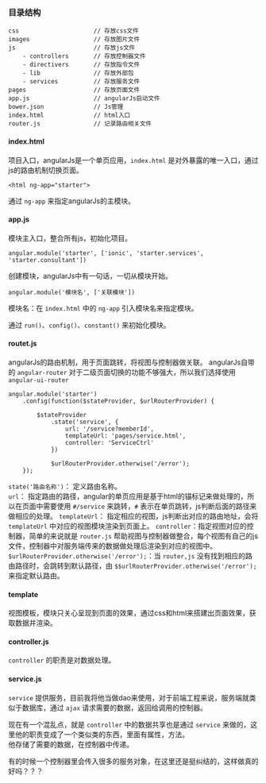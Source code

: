 ### 目录结构
```
css                     // 存放css文件  
images                  // 存放图片文件  
js                      // 存放js文件  
    - controllers       // 存放控制器文件  
    - directivers       // 存放指令文件  
    - lib               // 存放外部包  
    - services          // 存放服务文件  
pages                   // 存放页面文件  
app.js                  // angularJs启动文件  
bower.json              // Js管理  
index.html              // html入口  
router.js               // 记录路由相关文件  
```
#### index.html
项目入口，angularJs是一个单页应用，`index.html` 是对外暴露的唯一入口，通过js的路由机制切换页面。
```
<html ng-app="starter">
```
通过 `ng-app` 来指定angularJs的主模块。

#### app.js
模块主入口，整合所有js，初始化项目。
```
angular.module('starter', ['ionic', 'starter.services', 'starter.consultant'])
```
创建模块，angularJs中有一句话，一切从模块开始。
```
angular.module('模块名', ['关联模块'])
```
模块名：在 `index.html` 中的 `ng-app` 引入模块名来指定模块。  

通过 `run()`、`config()`、`constant()` 来初始化模块。

#### routet.js
angularJs的路由机制，用于页面跳转，将视图与控制器做关联。
angularJs自带的 `angular-router` 对于二级页面切换的功能不够强大，所以我们选择使用 `angular-ui-router`
```
angular.module('starter')
    .config(function($stateProvider, $urlRouterProvider) {

        $stateProvider
            .state('service', {
                url: '/service?memberId',
                templateUrl: 'pages/service.html',
                controller: 'ServiceCtrl'
            })
            
            $urlRouterProvider.otherwise('/error');
    });
```
`state('路由名称')`： 定义路由名称。  
`url`： 指定路由的路径，angular的单页应用是基于html的锚标记来做处理的，所以在页面中需要使用 `#/service` 来跳转，`#` 表示在单页跳转，js判断后面的路径来做相应的处理。
`templateUrl`： 指定相应的视图，js判断出对应的路由地址，会将 `templateUrl` 中对应的视图模块渲染到页面上。
`controller`：指定视图对应的控制器，简单的来说就是 `router.js` 帮助视图与控制器做整合，每个视图有自己的js文件，控制器中对服务端传来的数据做处理后渲染到对应的视图中。
`$urlRouterProvider.otherwise('/error');`：当 `router,js` 没有找到相应的路由路径时，会跳转到默认路径，由 `$$urlRouterProvider.otherwise('/error');` 来指定默认路由。

#### template
视图模板，模块只关心呈现到页面的效果，通过css和html来搭建出页面效果，获取数据并渲染。

#### controller.js
`controller` 的职责是对数据处理。

#### service.js
`service` 提供服务，目前我将他当做dao来使用，对于前端工程来说，服务端就类似于数据库，通过 `ajax` 请求需要的数据，返回给调用的控制器。  

现在有一个混乱点，就是 `controller` 中的数据共享也是通过 `service` 来做的，这里他的职责变成了一个类似类的东西，里面有属性，方法。  
他存储了需要的数据，在控制器中传递。  

有的时候一个控制器里会传入很多的服务对象，在这里还是挺纠结的，这样做真的好吗？？？


